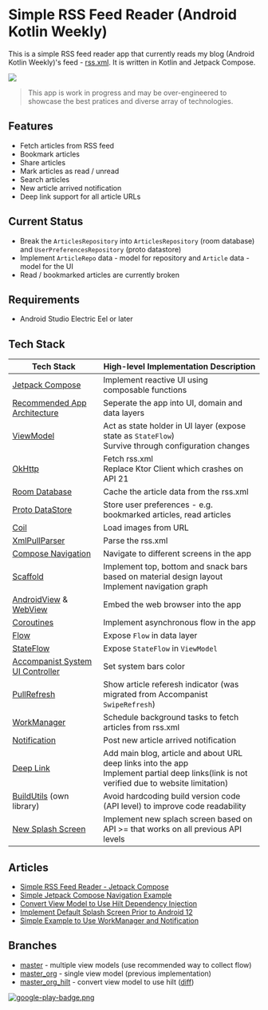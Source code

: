 # Simple RSS Feed Reader (Android Kotlin Weekly)

This is a simple RSS feed reader app that currently reads my blog (Android Kotlin Weekly)'s feed - [rss.xml](https://vtsen.hashnode.dev/rss.xml). It is written in Kotlin and Jetpack Compose.

![](screenshots/Android_News_Overview.gif)

> This app is work in progress and may be over-engineered to showcase the best pratices and diverse array of technologies.

## Features
- Fetch articles from RSS feed
- Bookmark articles
- Share articles
- Mark articles as read / unread
- Search articles
- New article arrived notification
- Deep link support for all article URLs

## Current Status
- Break the `ArticlesRepository` into `ArticlesRepository` (room database) and `UserPreferencesRepository` (proto datastore)
- Implement `ArticleRepo` data - model for repository and `Article` data - model for the UI
- Read / bookmarked articles are currently broken

## Requirements
- Android Studio Electric Eel or later

## Tech Stack
| Tech Stack | High-level Implementation Description |
| --- | --- |
| [Jetpack Compose](https://developer.android.com/jetpack/compose) | Implement reactive UI using composable functions | 
| [Recommended App Architecture ](https://developer.android.com/topic/architecture) | Seperate the app into UI, domain and data layers |
| [ViewModel](https://developer.android.com/topic/libraries/architecture/viewmodel) | Act as state holder in UI layer (expose state as `StateFlow`)<br/>Survive through configuration changes |
| [OkHttp](https://square.github.io/okhttp/) |Fetch rss.xml<br/>Replace Ktor Client which crashes on API 21 |
| [Room Database](https://developer.android.com/training/data-storage/room) | Cache the article data from the rss.xml |
| [Proto DataStore](https://developer.android.com/topic/libraries/architecture/datastore) | Store user preferences - e.g. bookmarked articles, read articles |
| [Coil](https://github.com/coil-kt/coil) | Load images from URL |
| [XmlPullParser](https://developer.android.com/reference/org/xmlpull/v1/XmlPullParser) | Parse the rss.xml |
| [Compose Navigation](https://developer.android.com/jetpack/compose/navigation) | Navigate to different screens in the app |
| [Scaffold](https://developer.android.com/reference/kotlin/androidx/compose/material/package-summary#scaffold) | Implement top, bottom and snack bars based on material design layout<br/>Implement navigation graph |
| [AndroidView](https://developer.android.com/reference/kotlin/androidx/compose/ui/viewinterop/package-summary#AndroidView) & [WebView](https://developer.android.com/reference/android/webkit/WebView) | Embed the web browser into the app |
| [Coroutines](https://kotlinlang.org/docs/coroutines-overview.html) | Implement asynchronous flow in the app |
| [Flow](https://kotlinlang.org/docs/flow.html) | Expose `Flow` in data layer |
| [StateFlow](https://kotlinlang.org/api/kotlinx.coroutines/kotlinx-coroutines-core/kotlinx.coroutines.flow/-state-flow/) | Expose `StateFlow` in `ViewModel` |
| [Accompanist System UI Controller](https://google.github.io/accompanist/systemuicontroller) | Set system bars color |
| [PullRefresh](https://developer.android.com/reference/kotlin/androidx/compose/material/pullrefresh/package-summary) | Show article referesh indicator (was migrated from Accompanist `SwipeRefresh`) |
| [WorkManager](https://developer.android.com/topic/libraries/architecture/workmanager) | Schedule background tasks to fetch articles from rss.xml |
| [Notification](https://developer.android.com/develop/ui/views/notifications) | Post new article arrived notification |
| [Deep Link](https://developer.android.com/training/app-links/deep-linking) | Add main blog, article and about URL deep links into the app</br>Implement partial deep links(link is not verified due to website limitation) |
| [BuildUtils](https://github.com/vinchamp77/buildutils) (own library) | Avoid hardcoding build version code (API level) to improve code readability |
| [New Splash Screen](https://developer.android.com/develop/ui/views/launch/splash-screen) | Implement new splach screen based on API >= that works on all previous API levels |


## Articles
- [Simple RSS Feed Reader - Jetpack Compose](https://vtsen.hashnode.dev/simple-rss-feed-reader-jetpack-compose)
- [Simple Jetpack Compose Navigation Example](https://vtsen.hashnode.dev/simple-jetpack-compose-navigation-example)
- [Convert View Model to Use Hilt Dependency Injection](https://vtsen.hashnode.dev/convert-view-model-to-use-hilt-dependency-injection)
- [Implement Default Splash Screen Prior to Android 12](https://vtsen.hashnode.dev/implement-default-splash-screen-prior-to-android-12)
- [Simple Example to Use WorkManager and Notification](https://vtsen.hashnode.dev/simple-example-to-use-workmanager-and-notification)

## Branches
- [master](https://github.com/vinchamp77/AndroidNews) - multiple view models (use recommended way to collect flow)
- [master_org](https://github.com/vinchamp77/AndroidNews/tree/master_org) - single view model (previous implementation)
- [master_org_hilt](https://github.com/vinchamp77/AndroidNews/tree/master_org_hilt) - convert view model to use hilt ([diff](https://github.com/vinchamp77/AndroidNews/compare/129e75036178fa2427e7283a605ada6e7fa27325..a23b2dfc36447be82339fb26d9a3e1a36108fb4a)) 

[![google-play-badge.png](https://play.google.com/intl/en_us/badges/static/images/badges/en_badge_web_generic.png)](https://play.google.com/store/apps/details?id=vtsen.hashnode.dev.androidnews)
